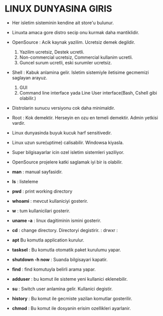 # LINUX DUNYASINA GIRIS
- Her isletim sisteminin kendine ait store'u bulunur.
- Linuxta amaca gore distro secip onu kurmak daha mantiklidir.
- OpenSource : Acik kaynak yazilim. Ucretsiz demek degildir.
    1. Yazilim ucretsiz, Destek ucretli.
    2. Non-commercial ucretsiz, Commercial kullanim ucretli.
    3. Guncel surum ucretli, eski surumler ucretsiz.

- Shell : Kabuk anlamina gelir. Isletim sistemiyle iletisime gecmemizi saglayan arayuz.
    1. GUI
    2. Command line interface yada Line User interface(Bash, Cshell gibi olabilir.)

- Distrolarin sunucu versiyonu cok daha minimaldir.
- Root : Kok demektir. Herseyin en ozu en temeli demektir. Admin yetkisi vardir.
- Linux dunyasinda buyuk kucuk harf sensitivedir.
- Linux uzun sure(uptime) calisabilir. Windowsa kiyasla.
- Super bilgisayarlar icin ozel isletim sistemleri yaziliyor.
- OpenSource projelere katki saglamak iyi bir is olabilir.
- **man** : manual sayfasidir.
- **ls** : listeleme
- **pwd** : print working directory
- **whoami** : mevcut kullaniciyi gosterir.
- **w** : tum kullanicilari gosterir.
- **uname -a** : linux dagitiminin ismini gosterir. 
- **cd** : change directory. Directoryi degistirir. : drwxr : 
- **apt** Bu komutla application kurulur.
- **tasksel** : Bu komutla otomatik paket kurulumu yapar.
- **shutdown -h now** : Suanda bilgisayari kapatir.
- **find** : find komutuyla belirli arama yapar.
- **adduser** : bu komut ile sisteme yeni kullanici eklenebilir.
- **su** : Switch user anlamina gelir. Kullanici degistir.
- **history** : Bu komut ile gecmiste yazilan komutlar gosterilir.
- **chmod** : Bu komut ile dosyanin erisim ozellikleri ayarlanir.